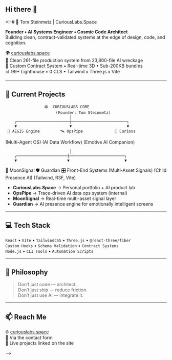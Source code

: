 ## Hi there 👋

<!-# 🧠 Tom Steinmetz | CuriousLabs.Space

**Founder • AI Systems Engineer • Cosmic Code Architect**  
Building clean, contract-validated systems at the edge of design, code, and cognition.

🌍 [curiouslabs.space](https://curiouslabs.space)  
🧪 Clean 261-file production system from 23,800-file AI wreckage  
🧠 Custom Contract System • Real-time 3D • Sub-200KB bundles  
📊 99+ Lighthouse • 0 CLS • Tailwind x Three.js x Vite

---

## 🔭 Current Projects

                     🕸️  CURIOUSLABS CORE
                          (Founder: Tom Steinmetz)
                                │
        ┌───────────────────────┼────────────────────────┐
        ▼                       ▼                        ▼
     🧠 AEGIS Engine         🛰️ OpsPipe              🧬 Curious
   (Multi-Agent OS)     (AI Data Workflow)      (Emotive AI Companion)

                                │
        ┌──────────────────────┼────────────────────────┐
        ▼                      ▼                        ▼
   📡 MoonSignal         🛡️ Guardian         🎛️ Front-End Systems
(Multi-Asset Signals)  (Child Presence AI)  (Tailwind, R3F, Vite)


- **CuriousLabs.Space** → Personal portfolio + AI product lab
- **OpsPipe** → Trace-driven AI data ops system (internal)
- **MoonSignal** → Real-time multi-asset signal layer
- **Guardian** → AI presence engine for emotionally intelligent screens

---

## 💻 Tech Stack

`React` • `Vite` • `TailwindCSS` • `Three.js` • `@react-three/fiber`  
`Custom Hooks` • `Schema Validation` • `Contract Systems`  
`Node.js` • `CLI Tools` • `Automation Scripts`

---

## 🚀 Philosophy

> Don’t just code — architect.  
> Don’t just ship — reduce friction.  
> Don’t just use AI — integrate it.

---

## 📫 Reach Me

🌐 [curiouslabs.space](https://curiouslabs.space)  
📨 Via the contact form  
🧪 Live projects linked on the site

-->
